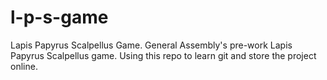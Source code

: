 # l-p-s-game
Lapis Papyrus Scalpellus Game.
General Assembly's pre-work Lapis Papyrus Scalpellus game.
Using this repo to learn git and store the project online.
